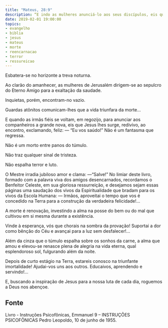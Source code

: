 ```yaml
---
title: "Mateus, 28:9"
description: “E indo as mulheres anunciá-lo aos seus discípulos, eis que Jesus lhes surge ao encontro, dizendo: “Eu vos saúdo!”
date: 2019-02-01 19:00:00
topics: 
- evangelho
- biblia
- jesus
- mateus
- morte
- reencarnacao
- terror
- ressureicao
---
```


Esbatera-se no horizonte a treva noturna.

Ao clarão do amanhecer, as mulheres de Jerusalém dirigem-se ao sepulcro
do Eterno Amigo para a exaltação da saudade.

Inquietas, porém, encontram-no vazio.

Guardas atônitos comunicam-lhes que a vida triunfara da morte...

E quando as irmãs fiéis se voltam, em regozijo, para anunciar aos
companheiros a grande nova, eis que Jesus lhes surge, redivivo, ao encontro,
exclamando, feliz: — “Eu vos saúdo!”
Não é um fantasma que regressa.

Não é um morto entre panos do túmulo.

Não traz qualquer sinal de tristeza.

Não espalha terror e luto.

O Mestre irradia jubiloso amor e clama: —“Salve!” No limiar deste livro, formado
com a palavra viva dos amigos desencarnados, recordamos o Benfeitor Celeste, em
sua gloriosa ressurreição, e desejamos sejam essas páginas uma saudação dos
vivos da Espiritualidade que bradam para os vivos da Escola Humana: — Irmãos,
aproveitai o tempo que vos é concedido na Terra para a construção da verdadeira
felicidade!...

A morte é renovação, investindo a alma na posse do bem ou do mal que
cultivou em si mesma durante a existência.

Vinde à esperança, vós que chorais na sombra da provação!
Suportai a dor como bênção do Céu e avançai para a luz sem desfalecer!...

Além da cinza que o túmulo espalha sobre os sonhos da carne, a alma que
amou e elevou-se renasce plena de alegria na vida eterna, qual esplendoroso sol,
fulgurando além da noite.

Depois de curto estágio na Terra, estareis conosco na triunfante imortalidade!
Ajudai-vos uns aos outros. Educaivos, aprendendo e servindo!...

E, buscando a inspiração de Jesus para a nossa luta de cada dia,
roguemos a Deus nos abençoe.


## Fonte
Livro - Instruções Psicofônicas, Emmanuel
9 – INSTRUÇÕES PSICOFÔNICAS
Pedro Leopoldo, 10 de junho de 1955.


